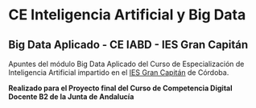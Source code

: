 # CE Inteligencia Artificial y Big Data

## Big Data Aplicado - CE IABD - IES Gran Capitán

Apuntes del módulo Big Data Aplicado del Curso de Especialización de Inteligencia Artificial impartido en el [IES Gran Capitán]([https://](https://www.iesgrancapitan.org/)) de Córdoba.

**Realizado para el Proyecto final del Curso de Competencia Digital Docente B2 de la Junta de Andalucía**